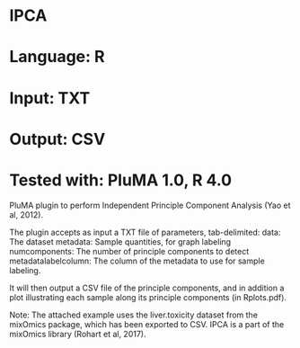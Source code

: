 # IPCA
# Language: R
# Input: TXT
# Output: CSV
# Tested with: PluMA 1.0, R 4.0

PluMA plugin to perform Independent Principle Component Analysis (Yao et al, 2012).

The plugin accepts as input a TXT file of parameters, tab-delimited:
data: The dataset
metadata: Sample quantities, for graph labeling
numcomponents: The number of principle components to detect
metadatalabelcolumn: The column of the metadata to use for sample labeling.

It will then output a CSV file of the principle components, and in addition
a plot illustrating each sample along its principle components (in Rplots.pdf).

Note: The attached example uses the liver.toxicity dataset from the mixOmics package,
which has been exported to CSV.  IPCA is a part of the mixOmics library (Rohart et al, 2017).
